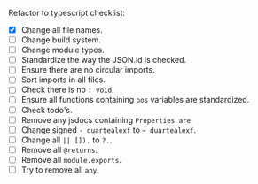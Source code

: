 Refactor to typescript checklist:

- [x] Change all file names.
- [ ] Change build system.
- [ ] Change module types.
- [ ] Standardize the way the JSON.id is checked.
- [ ] Ensure there are no circular imports.
- [ ] Sort imports in all files.
- [ ] Check there is no `: void`.
- [ ] Ensure all functions containing `pos` variables are standardized.
- [ ] Check todo's.
- [ ] Remove any jsdocs containing `Properties are`
- [ ] Change signed `- duartealexf` to `~ duartealexf`.
- [ ] Change all `|| []).` to `?.`.
- [ ] Remove all `@returns`.
- [ ] Remove all `module.exports`.
- [ ] Try to remove all `any`.

